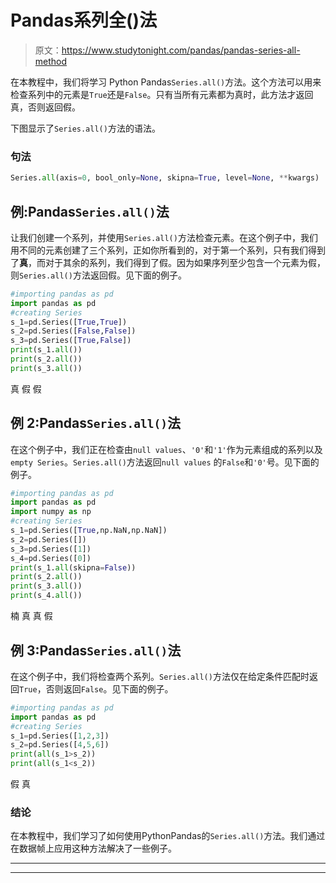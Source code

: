 # Pandas系列全()法

> 原文：<https://www.studytonight.com/pandas/pandas-series-all-method>

在本教程中，我们将学习 Python Pandas`Series.all()`方法。这个方法可以用来检查系列中的元素是`True`还是`False`。只有当所有元素都为真时，此方法才返回真，否则返回假。

下图显示了`Series.all()`方法的语法。

### 句法

```py
Series.all(axis=0, bool_only=None, skipna=True, level=None, **kwargs)
```

## 例:Pandas`Series.all()`法

让我们创建一个系列，并使用`Series.all()`方法检查元素。在这个例子中，我们用不同的元素创建了三个系列，正如你所看到的，对于第一个系列，只有我们得到了**真**，而对于其余的系列，我们得到了假。因为如果序列至少包含一个元素为假，则`Series.all()`方法返回假。见下面的例子。

```py
#importing pandas as pd
import pandas as pd
#creating Series
s_1=pd.Series([True,True])
s_2=pd.Series([False,False])
s_3=pd.Series([True,False])
print(s_1.all())
print(s_2.all())
print(s_3.all())
```

真
假
假

## 例 2:Pandas`Series.all()`法

在这个例子中，我们正在检查由`null values`、`'0'`和`'1'`作为元素组成的系列以及`empty Series`。`Series.all()`方法返回`null values` 的`False`和`'0'`号。见下面的例子。

```py
#importing pandas as pd
import pandas as pd
import numpy as np
#creating Series
s_1=pd.Series([True,np.NaN,np.NaN])
s_2=pd.Series([])
s_3=pd.Series([1])
s_4=pd.Series([0])
print(s_1.all(skipna=False))
print(s_2.all())
print(s_3.all())
print(s_4.all())
```

楠
真
真
假

## 例 3:Pandas`Series.all()`法

在这个例子中，我们将检查两个系列。`Series.all()`方法仅在给定条件匹配时返回`True`，否则返回`False`。见下面的例子。

```py
#importing pandas as pd
import pandas as pd
#creating Series
s_1=pd.Series([1,2,3])
s_2=pd.Series([4,5,6])
print(all(s_1>s_2))
print(all(s_1<s_2))
```

假
真

### 结论

在本教程中，我们学习了如何使用PythonPandas的`Series.all()`方法。我们通过在数据帧上应用这种方法解决了一些例子。

* * *

* * *
